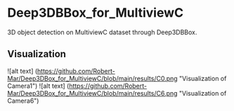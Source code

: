 # Deep3DBBox_for_MultiviewC
 3D object detection on MultiviewC dataset through Deep3DBBox.
 
## Visualization 
![alt text] (https://github.com/Robert-Mar/Deep3DBox_for_MultiviewC/blob/main/results/C0.png "Visualization of Camera1")
![alt text] (https://github.com/Robert-Mar/Deep3DBox_for_MultiviewC/blob/main/results/C6.png "Visualization of Camera6")
